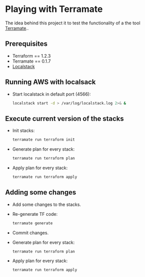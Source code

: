 # Playing with Terramate

The idea behind this project it to test the functionality of a the tool [Terramate](https://github.com/mineiros-io/terramate)..

## Prerequisites

- Terraform == 1.2.3
- Terramate == 0.1.7
- [Localstack](https://docs.localstack.cloud/get-started/#localstack-cli)

## Running AWS with localsack

- Start localstack in default port (4566):

    ```bash
    localstack start -d > /var/log/localstack.log 2>& &
    ```

## Execute current version of the stacks

- Init stacks:

    ```bash
    terramate run terraform init
    ```

- Generate plan for every stack:

    ```bash
    terramate run terraform plan
    ```

- Apply plan for every stack:

    ```bash
    terramate run terraform apply
    ```

## Adding some changes

- Add some changes to the stacks.

- Re-generate TF code:

    ```bash
    terramate generate
    ```

- Commit changes.

- Generate plan for every stack:

    ```bash
    terramate run terraform plan
    ```

- Apply plan for every stack:

    ```bash
    terramate run terraform apply
    ```
